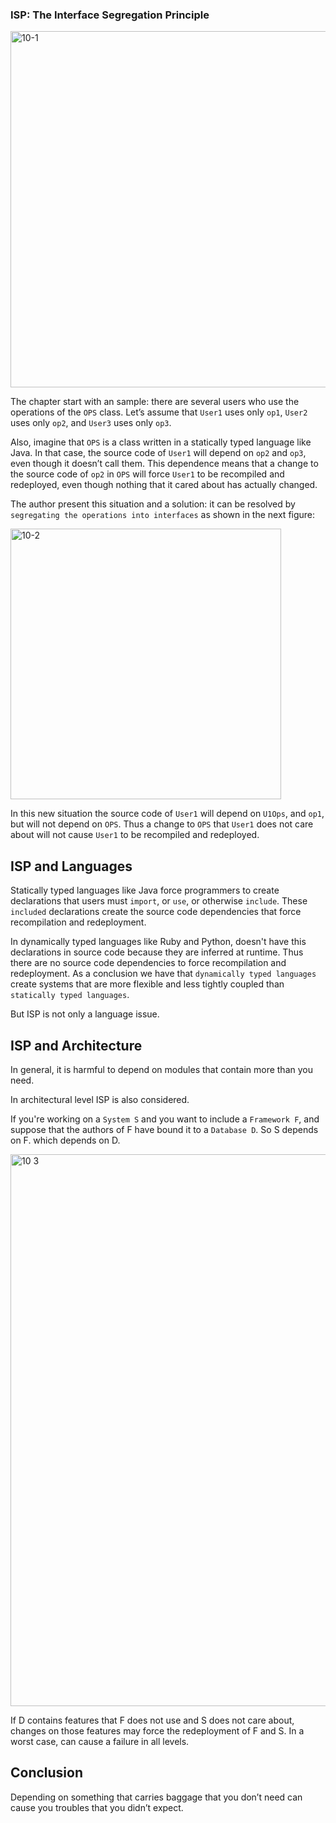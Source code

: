 ### ISP: The Interface Segregation Principle

<img width="570" alt="10-1" src="https://user-images.githubusercontent.com/16246749/78095207-5ff5da80-73a4-11ea-86e8-fa758f06c1a3.png">

The chapter start with an sample: there are several users who use the operations of the `OPS` class. Let’s assume that `User1` uses only `op1`, `User2` uses only `op2`, and `User3` uses only `op3`.

Also, imagine that `OPS` is a class written in a statically typed language like Java. In that case, the source code of `User1` will depend on `op2` and `op3`, even though it doesn’t call them. This dependence means that a change to the source code of `op2` in `OPS` will force `User1` to be recompiled and redeployed, even though nothing that it cared about has actually changed.

The author present this situation and a solution: it can be resolved by `segregating the operations into interfaces` as shown in the next figure:

<img width="433" alt="10-2" src="https://user-images.githubusercontent.com/16246749/78095639-6e90c180-73a5-11ea-8a21-3cecd654f46b.png">

In this new situation the source code of `User1` will depend on `U1Ops`, and `op1`, but will not depend on `OPS`. Thus a change to `OPS` that `User1` does not care about will not cause `User1` to be recompiled and redeployed.

## ISP and Languages

Statically typed languages like Java force programmers to create declarations that users must `import`, or `use`, or otherwise `include`. 
These `included` declarations create the source code dependencies that force recompilation and redeployment.

In dynamically typed languages like Ruby and Python, doesn't have this declarations in source code because they are inferred at runtime. 
Thus there are no source code dependencies to force recompilation and redeployment. 
As a conclusion we have that `dynamically typed languages` create systems that are more flexible and less tightly coupled than `statically typed languages`.

But ISP is not only a language issue.

## ISP and Architecture

In general, it is harmful to depend on modules that contain more than you need.

In architectural level ISP is also considered.

If you're working on a `System S` and you want to include a `Framework F`, and suppose that the authors of F have bound it to a `Database D`. 
So S depends on F. which depends on D.

<img width="883" alt="10 3" src="https://user-images.githubusercontent.com/16246749/78096704-540c1780-73a8-11ea-9c0f-29b59812ed6c.png">

If D contains features that F does not use and S does not care about, changes on those features may force the redeployment of F and S.
In a worst case, can cause a failure in all levels.

## Conclusion

Depending on something that carries baggage that you don’t need can cause you troubles that you didn’t expect.
